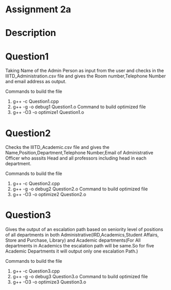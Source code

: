 # Assignment 2a
# Description
# Question1
Taking Name of the Admin Person as input from the user and checks in the IIITD_Administration.csv file and gives the Room number,Telephone Number and email address as output.

Commands to build the file
1)  g++ -c Question1.cpp
2) 	g++ -g -o debug1 Question1.o
Command to build optimized file
3) 	g++ -O3 -o optimize1 Question1.o

# Question2

Checks the IIITD_Academic.csv file and gives the Name,Position,Department,Telephone Number,Email of Administrative Officer who asssits Head and all professors including head in each department.

Commands to build the file
1)  g++ -c Question2.cpp
2) 	g++ -g -o debug2 Question2.o
Command to build optimized file
3) 	g++ -O3 -o optimize2 Question2.o

# Question3
Gives the output of an escalation path based on seniority level of positions of all departments in both Administrative(IRD,Academics,Student Affairs, Store and Purchase, Library) and Academic departments(For All departments in Academics the escalation path will be same.So for five Academic Departments it will output only one escalation Path.)

Commands to build the file
1)  g++ -c Question3.cpp
2) 	g++ -g -o debug3 Question3.o
Command to build optimized file
3) 	g++ -O3 -o optimize3 Question3.o